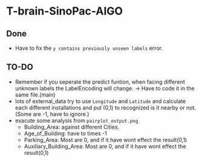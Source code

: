 # T-brain-SinoPac-AIGO
## Done
- Have to fix the `y contains previously unseen labels` error.

## TO-DO
- Remember if you seperate the predict funtion, when facing different unknown labels the LabelEncoding will change. -> Have to code it in the same file.(main)
- lots of external_data try to use `Longitude` and `Latitude` and calculate each different installations and put (0,1) to recognized is it nearby or not.(Some are -1, have to ignore.)
- exacute some analysis from `pairplot_output.png`
    - Building_Area: against different Cities.
    - Age_of_Building: have to times -1
    - Parking_Area: Most are 0, and if it have wont effect the result(0,1)
    - Auxiliary_Building_Area: Most are 0, and if it have wont effect the result(0,1)
